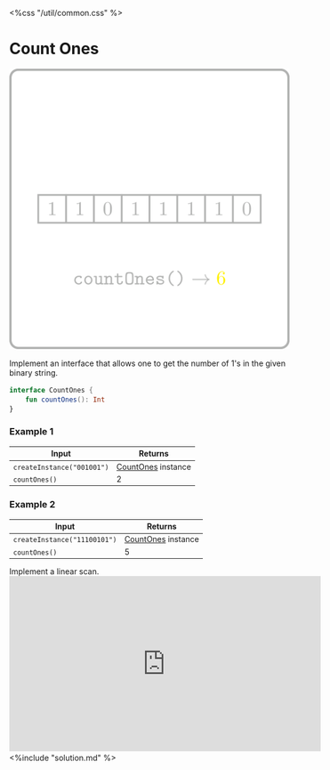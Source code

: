 <%css "/util/common.css" %>

# Count Ones
<div class="logo">
    <img src="../../images/count_ones_logo.png">
</div>

Implement an interface that allows one to get the number of
1's in the given binary string.

```Kotlin
interface CountOnes {
    fun countOnes(): Int
}
```


### Example 1

<div class="sample">

| Input                      | Returns                                       |
|----------------------------|-----------------------------------------------|
| `createInstance("001001")` | [CountOnes](psi_element://CountOnes) instance |
| `countOnes()`              | 2                                             |

</div>

### Example 2

<div class="sample">

| Input                        | Returns                                       |
|------------------------------|-----------------------------------------------|
| `createInstance("11100101")` | [CountOnes](psi_element://CountOnes) instance |
| `countOnes()`                | 5                                             |

</div>

<div class="hint">
Implement a linear scan.
</div>

<div class="hint">
<iframe width="560" height="315" src="https://www.youtube.com/embed/a2s9QaKF5lU" title="YouTube video player" frameborder="0" allow="accelerometer; autoplay; clipboard-write; encrypted-media; gyroscope; picture-in-picture" allowfullscreen></iframe>
</div>

<div class="hint">
<%include "solution.md" %>
</div>